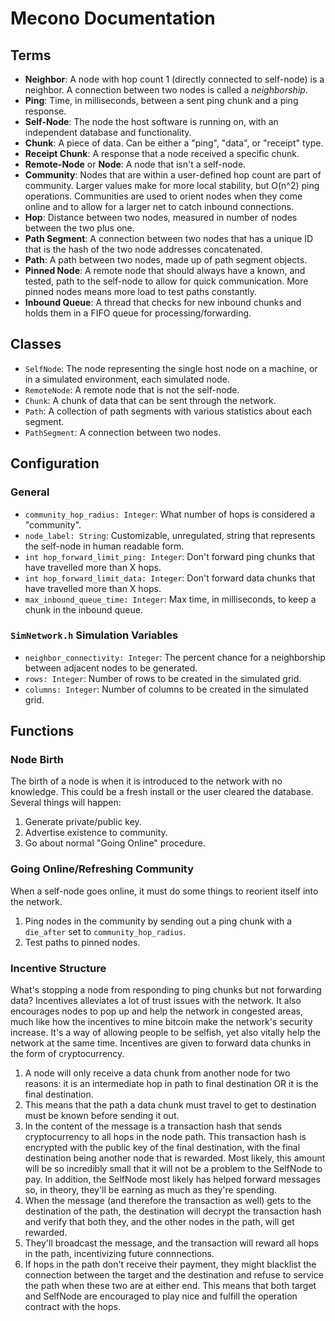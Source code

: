 # Mecono Documentation

## Terms
* **Neighbor**: A node with hop count 1 (directly connected to self-node) is a neighbor. A connection between two nodes is called a *neighborship*.
* **Ping**: Time, in milliseconds, between a sent ping chunk and a ping response.
* **Self-Node**: The node the host software is running on, with an independent database and functionality.
* **Chunk**: A piece of data. Can be either a "ping", "data", or "receipt" type.
* **Receipt Chunk**: A response that a node received a specific chunk.
* **Remote-Node** or **Node**: A node that isn't a self-node.
* **Community**: Nodes that are within a user-defined hop count are part of community. Larger values make for more local stability, but O(n^2) ping operations. Communities are used to orient nodes when they come online and to allow for a larger net to catch inbound connections.
* **Hop**: Distance between two nodes, measured in number of nodes between the two plus one.
* **Path Segment**: A connection between two nodes that has a unique ID that is the hash of the two node addresses concatenated.
* **Path**: A path between two nodes, made up of path segment objects.
* **Pinned Node**: A remote node that should always have a known, and tested, path to the self-node to allow for quick communication. More pinned nodes means more load to test paths constantly.
* **Inbound Queue**: A thread that checks for new inbound chunks and holds them in a FIFO queue for processing/forwarding.

## Classes
* `SelfNode`: The node representing the single host node on a machine, or in a simulated environment, each simulated node.
* `RemoteNode`: A remote node that is not the self-node.
* `Chunk`: A chunk of data that can be sent through the network.
* `Path`: A collection of path segments with various statistics about each segment.
* `PathSegment`: A connection between two nodes.

## Configuration
### General
* `community_hop_radius: Integer`: What number of hops is considered a "community".
* `node_label: String`: Customizable, unregulated, string that represents the self-node in human readable form.
* `int hop_forward_limit_ping: Integer`: Don't forward ping chunks that have travelled more than X hops.
* `int hop_forward_limit_data: Integer`: Don't forward data chunks that have travelled more than X hops.
* `max_inbound_queue_time: Integer`: Max time, in milliseconds, to keep a chunk in the inbound queue.

### `SimNetwork.h` Simulation Variables
* `neighbor_connectivity: Integer`: The percent chance for a neighborship between adjacent nodes to be generated.
* `rows: Integer`: Number of rows to be created in the simulated grid.
* `columns: Integer`: Number of columns to be created in the simulated grid.

## Functions
### Node Birth
The birth of a node is when it is introduced to the network with no knowledge. This could be a fresh install or the user cleared the database. Several things will happen:

1. Generate private/public key.
2. Advertise existence to community.
3. Go about normal "Going Online" procedure.

### Going Online/Refreshing Community
When a self-node goes online, it must do some things to reorient itself into the network.

1. Ping nodes in the community by sending out a ping chunk with a `die_after` set to `community_hop_radius`.
2. Test paths to pinned nodes.

### Incentive Structure
What's stopping a node from responding to ping chunks but not forwarding data? Incentives alleviates a lot of trust issues with the network. It also encourages nodes to pop up and help the network in congested areas, much like how the incentives to mine bitcoin make the network's security increase. It's a way of allowing people to be selfish, yet also vitally help the network at the same time. Incentives are given to forward data chunks in the form of cryptocurrency.

1. A node will only receive a data chunk from another node for two reasons: it is an intermediate hop in path to final destination OR it is the final destination.
2. This means that the path a data chunk must travel to get to destination must be known before sending it out.
3. In the content of the message is a transaction hash that sends cryptocurrency to all hops in the node path. This transaction hash is encrypted with the public key of the final destination, with the final destination being another node that is rewarded. Most likely, this amount will be so incredibly small that it will not be a problem to the SelfNode to pay. In addition, the SelfNode most likely has helped forward messages so, in theory, they'll be earning as much as they're spending.
4. When the message (and therefore the transaction as well) gets to the destination of the path, the destination will decrypt the transaction hash and verify that both they, and the other nodes in the path, will get rewarded.
5. They'll broadcast the message, and the transaction will reward all hops in the path, incentivizing future connnections.
6. If hops in the path don't receive their payment, they might blacklist the connection between the target and the destination and refuse to service the path when these two are at either end. This means that both target and SelfNode are encouraged to play nice and fulfill the operation contract with the hops.
